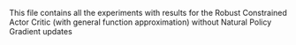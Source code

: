 This file contains all the experiments with results for the Robust Constrained Actor Critic (with general function approximation) without Natural Policy Gradient updates
